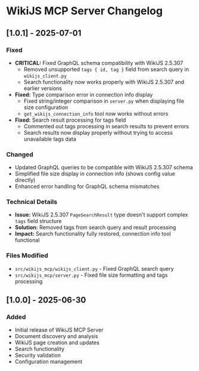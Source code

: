 # WikiJS MCP Server Changelog

## [1.0.1] - 2025-07-01

### Fixed
- **CRITICAL:** Fixed GraphQL schema compatibility with WikiJS 2.5.307
  - Removed unsupported `tags { id, tag }` field from search query in `wikijs_client.py`
  - Search functionality now works properly with WikiJS 2.5.307 and earlier versions
- **Fixed:** Type comparison error in connection info display
  - Fixed string/integer comparison in `server.py` when displaying file size configuration
  - `get_wikijs_connection_info` tool now works without errors
- **Fixed:** Search result processing for tags field
  - Commented out tags processing in search results to prevent errors
  - Search results now display properly without trying to access unavailable tags data

### Changed
- Updated GraphQL queries to be compatible with WikiJS 2.5.307 schema
- Simplified file size display in connection info (shows config value directly)
- Enhanced error handling for GraphQL schema mismatches

### Technical Details
- **Issue:** WikiJS 2.5.307 `PageSearchResult` type doesn't support complex `tags` field structure
- **Solution:** Removed tags from search query and result processing
- **Impact:** Search functionality fully restored, connection info tool functional

### Files Modified
- `src/wikijs_mcp/wikijs_client.py` - Fixed GraphQL search query
- `src/wikijs_mcp/server.py` - Fixed file size formatting and tags processing

## [1.0.0] - 2025-06-30

### Added
- Initial release of WikiJS MCP Server
- Document discovery and analysis
- WikiJS page creation and updates
- Search functionality
- Security validation
- Configuration management